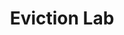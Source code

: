 ---
title: Eviction Lab
description: The Eviction Lab is a team of researchers, students, and website architects who believe that a stable, affordable home is central to human flourishing and economic mobility. Accordingly, understanding the sudden, traumatic loss of home through eviction is foundational to understanding poverty in America.
logo: https://images.app.goo.gl/8Pw6nAHXqwEuvmxZ9
---
